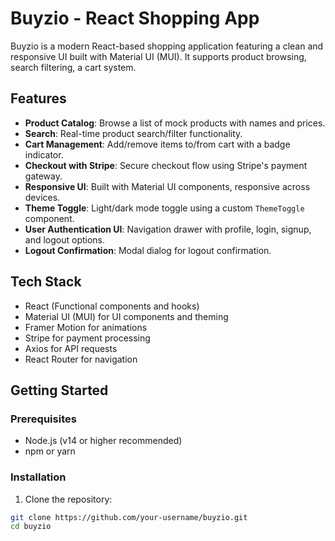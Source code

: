 # Buyzio - React Shopping App 

Buyzio is a modern React-based shopping application featuring a clean and responsive UI built with Material UI (MUI). It supports product browsing, search filtering, a cart system.

## Features

- **Product Catalog**: Browse a list of mock products with names and prices.
- **Search**: Real-time product search/filter functionality.
- **Cart Management**: Add/remove items to/from cart with a badge indicator.
- **Checkout with Stripe**: Secure checkout flow using Stripe's payment gateway.
- **Responsive UI**: Built with Material UI components, responsive across devices.
- **Theme Toggle**: Light/dark mode toggle using a custom `ThemeToggle` component.
- **User Authentication UI**: Navigation drawer with profile, login, signup, and logout options.
- **Logout Confirmation**: Modal dialog for logout confirmation.

## Tech Stack

- React (Functional components and hooks)
- Material UI (MUI) for UI components and theming
- Framer Motion for animations
- Stripe for payment processing
- Axios for API requests
- React Router for navigation

## Getting Started

### Prerequisites

- Node.js (v14 or higher recommended)
- npm or yarn

### Installation

1. Clone the repository:

```bash
git clone https://github.com/your-username/buyzio.git
cd buyzio

